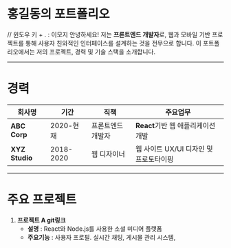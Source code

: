 # 홍길동의 포트폴리오

// 윈도우 키 + . : 이모지
안녕하세요! 저는 **프론트엔드 개발자**로, 웹과 모바일 기반 프로젝트를 통해 사용자 친와적인 인터페이스를 설계하는 것을 전무으로 합니다. 이 포트폴리오에서는 저의 프로젝트, 경력 및 기술 스택을 소개합니다.

---

# 경력

| **회사명**     | **기간**  | **직책**          | **주요업무**                           |
| -------------- | --------- | ----------------- | -------------------------------------- |
| **ABC Corp**   | 2020-현재 | 프론트엔드 개발자 | **React**기반 웹 애플리케이션 개발     |
| **XYZ Studio** | 2018-2020 | 웹 디자이너       | 웹 사이트 UX/UI 디자인 및 프로토타이핑 |

---

# 주요 프로젝트

1. **프로젝트 A git링크**</span>
   - **설명** : React와 Node.js를 사용한 소셜 미디어 플랫폼
   - **주요기능** : 사용자 프로필. 실시간 채팅, 게시물 관리 시스템,
